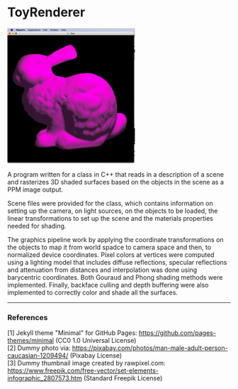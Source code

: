 # ToyRenderer

<img src="animation/moving_bunny.gif?raw=true"/>

A program written for a class in C++ that reads in a description of a scene and rasterizes 3D shaded surfaces based on the objects in the scene as a PPM image output.

Scene files were provided for the class, which contains information on setting up the camera, on light sources, on the objects to be loaded, the linear transformations to set up the scene and the materials properties needed for shading.

The graphics pipeline work by applying the coordinate transformations on the objects to map it from world spadce to camera space and then, to normalized device coordinates. Pixel colors at vertices were computed using a lighting model that includes diffuse reflections, specular reflections and attenuation from distances and interpolation was done using barycentric coordinates. Both Gouraud and Phong shading methods were implemented. Finally, backface culling and depth buffering were also implemented to correctly color and shade all the surfaces.
___

### References

[1] Jekyll theme "Minimal" for GitHub Pages: https://github.com/pages-themes/minimal (CC0 1.0 Universal License)
<br>[2] Dummy photo via: https://pixabay.com/photos/man-male-adult-person-caucasian-1209494/ (Pixabay License)
<br>[3] Dummy thumbnail image created by rawpixel.com: https://www.freepik.com/free-vector/set-elements-infographic_2807573.htm (Standard Freepik License)

